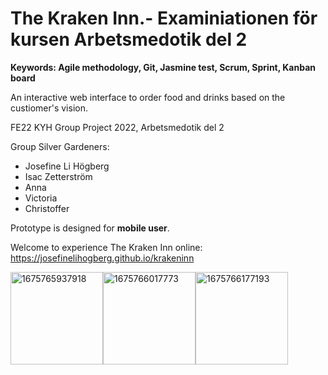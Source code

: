 # The Kraken Inn.- Examiniationen för kursen Arbetsmedotik del 2 
**Keywords: Agile methodology, Git, Jasmine test, Scrum, Sprint, Kanban board**

An interactive web interface to order food and drinks based on the custiomer's vision. 

FE22 KYH Group Project 2022, Arbetsmedotik del 2

Group Silver Gardeners:

* Josefine Li Högberg 
* Isac Zetterström
* Anna
* Victoria
* Christoffer

Prototype is designed for **mobile user**.

Welcome to experience The Kraken Inn online: https://josefinelihogberg.github.io/krakeninn

<img width="148" alt="1675765937918" src="https://user-images.githubusercontent.com/97985695/217220815-34fd6c75-9fb1-44c0-ba29-8f290b2028b4.png"><img width="148" alt="1675766017773" src="https://user-images.githubusercontent.com/97985695/217221061-f4eb06a4-3ea0-4564-8fc3-ebe25e457341.png"><img width="148" alt="1675766177193" src="https://user-images.githubusercontent.com/97985695/217221694-1a194a35-6bfa-44fe-9c79-04a9c8325e17.png">




